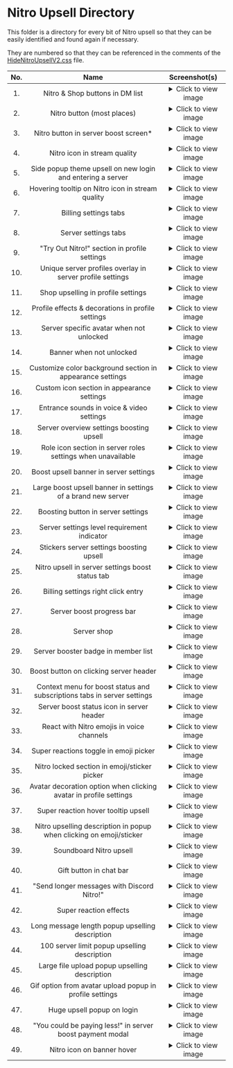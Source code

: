 # Nitro Upsell Directory

This folder is a directory for every bit of Nitro upsell so that they can be easily identified and found again if necessary.

They are numbered so that they can be referenced in the comments of the [HideNitroUpsellV2.css](https://github.com/tom22k/discord-css/blob/main/Themes/HideNitroUpsellV2.css) file.

| No. | Name | Screenshot(s) |
| :-: | :--: | :--: |
| 1. | Nitro & Shop buttons in DM list | <details> <summary>Click to view image</summary>![image](https://github.com/user-attachments/assets/941dc82b-44a1-4420-bea9-b2968a3276a0)</details> |
| 2. | Nitro button (most places) | <details> <summary>Click to view image</summary>![image](https://github.com/user-attachments/assets/1dd4423f-3ed2-4fbe-aaaf-c310ff06b570)</details> |
| 3. | Nitro button in server boost screen* | <details> <summary>Click to view image</summary>![image](https://github.com/user-attachments/assets/5774f059-5376-4b2e-b78d-2ce9d7195e10)</details> |
| 4. | Nitro icon in stream quality | <details> <summary>Click to view image</summary>![image](https://github.com/user-attachments/assets/4c10e24c-1005-4759-af60-70524492898f)</details> |
| 5. | Side popup theme upsell on new login and entering a server | <details> <summary>Click to view image</summary>![image](https://github.com/user-attachments/assets/72160c6a-16a5-47c6-9381-dd28c8441db3)</details> |
| 6. | Hovering tooltip on Nitro icon in stream quality | <details> <summary>Click to view image</summary>![image](https://github.com/user-attachments/assets/eede6de9-8d85-4b11-877b-53d6cd0d0074)</details> |
| 7. | Billing settings tabs | <details> <summary>Click to view image</summary>![image](https://github.com/user-attachments/assets/9fc179ad-65e5-431b-98d8-ef108299a869)</details> |
| 8. | Server settings tabs | <details> <summary>Click to view image</summary>![image](https://github.com/user-attachments/assets/185e27d7-aa9f-409f-b5e7-c9e2211968c8)</details> |
| 9. | "Try Out Nitro!" section in profile settings | <details> <summary>Click to view image</summary>![image](https://github.com/user-attachments/assets/30eaa2ad-41f2-4b2d-9d03-6f5cacf6317d)</details> |
| 10. | Unique server profiles overlay in server profile settings | <details> <summary>Click to view image</summary>![image](https://github.com/user-attachments/assets/2c886599-3005-4d05-be79-fdae8788d758)</details> |
| 11. | Shop upselling in profile settings | <details> <summary>Click to view image</summary>![image](https://github.com/user-attachments/assets/f75e182a-9859-4287-82f5-ad51184db01e)</details> |
| 12. | Profile effects & decorations in profile settings | <details> <summary>Click to view image</summary>![image](https://github.com/user-attachments/assets/af91c76d-7732-4e5d-bbee-f945d561f5f7)</details> |
| 13. | Server specific avatar when not unlocked | <details> <summary>Click to view image</summary>![image](https://github.com/user-attachments/assets/98a2d606-05e5-4032-b68b-ac9da125e942)</details> |
| 14. | Banner when not unlocked | <details> <summary>Click to view image</summary>![image](https://github.com/user-attachments/assets/02f086ab-773f-45be-9afe-4bf3807d2af0)</details> |
| 15. | Customize color background section in appearance settings | <details> <summary>Click to view image</summary>![image](https://github.com/user-attachments/assets/4c09e4c7-59a8-4e5a-93c8-025142675ffc)</details> |
| 16. | Custom icon section in appearance settings | <details> <summary>Click to view image</summary>![image](https://github.com/user-attachments/assets/fc2ab0fb-1eed-416e-a804-481cb579cca6)</details> |
| 17. | Entrance sounds in voice & video settings | <details> <summary>Click to view image</summary>![image](https://github.com/user-attachments/assets/4525c269-8a87-4810-b8e3-c2a4737ee291)</details> |
| 18. | Server overview settings boosting upsell | <details> <summary>Click to view image</summary>![image](https://github.com/user-attachments/assets/38b43434-ffb0-41f0-8b47-bfb117e6e22d)</details> |
| 19. | Role icon section in server roles settings when unavailable | <details> <summary>Click to view image</summary>![image](https://github.com/user-attachments/assets/b70290f8-c421-4f11-9f27-92e2e03b82ed)</details> |
| 20. | Boost upsell banner in server settings | <details> <summary>Click to view image</summary>![image](https://github.com/user-attachments/assets/88b39cf2-f306-4455-b8f0-c0c1b7a94f8f)</details> |
| 21. | Large boost upsell banner in settings of a brand new server | <details> <summary>Click to view image</summary>![image](https://github.com/user-attachments/assets/ed9b9d3b-51dd-4474-905d-0dfb3b0241b8)</details> |
| 22. | Boosting button in server settings | <details> <summary>Click to view image</summary>![image](https://github.com/user-attachments/assets/ac042080-b8b3-4a77-b7a2-31a81a1f605d)</details> |
| 23. | Server settings level requirement indicator | <details> <summary>Click to view image</summary>![image](https://github.com/user-attachments/assets/bf8e5279-33a3-4af1-a03a-522f0b4daaab)</details> |
| 24. | Stickers server settings boosting upsell | <details> <summary>Click to view image</summary>![image](https://github.com/user-attachments/assets/a9d31223-61b7-42e0-812f-708c3ff57778)</details> |
| 25. | Nitro upsell in server settings boost status tab | <details> <summary>Click to view image</summary>![image](https://github.com/user-attachments/assets/4084161a-d613-4dc1-91ed-7a439c3eb712)</details> |
| 26. | Billing settings right click entry | <details> <summary>Click to view image</summary>![image](https://github.com/user-attachments/assets/64810d28-4c0a-4145-b7ea-83e236f8dd9f)</details> |
| 27. | Server boost progress bar | <details> <summary>Click to view image</summary>![image](https://github.com/user-attachments/assets/2e986463-9008-4814-8b55-ae239afecc98)</details> |
| 28. | Server shop | <details> <summary>Click to view image</summary>![image](https://github.com/user-attachments/assets/f5e45739-0ceb-4c77-89ff-162c68dd3552)</details> |
| 29. | Server booster badge in member list | <details> <summary>Click to view image</summary>![image](https://github.com/user-attachments/assets/5df943db-db3d-44f5-b532-f218d3624837)</details> |
| 30. | Boost button on clicking server header | <details> <summary>Click to view image</summary>![image](https://github.com/user-attachments/assets/65c965e5-458d-4719-bbe2-ab5b1652d82a)</details> |
| 31. | Context menu for boost status and subscriptions tabs in server settings | <details> <summary>Click to view image</summary>![image](https://github.com/user-attachments/assets/630c53f8-16e6-42bf-b45a-5ffdde023463)</details> |
| 32. | Server boost status icon in server header | <details> <summary>Click to view image</summary>![image](https://github.com/user-attachments/assets/36630b68-5d1a-4d3c-b1e0-3d633f480def)</details> |
| 33. | React with Nitro emojis in voice channels | <details> <summary>Click to view image</summary>![image](https://github.com/user-attachments/assets/89437094-dc55-4c3b-96be-84eb9557616c)</details> |
| 34. | Super reactions toggle in emoji picker | <details> <summary>Click to view image</summary><![image](https://github.com/user-attachments/assets/27caf279-aa87-4e2e-bcc9-bd456c95e3ca)/details> |
| 35. | Nitro locked section in emoji/sticker picker | <details> <summary>Click to view image</summary>![image](https://github.com/user-attachments/assets/83842d86-e0f1-4c72-9575-634cba0ed7bb)</details> |
| 36. | Avatar decoration option when clicking avatar in profile settings | <details> <summary>Click to view image</summary>![image](https://github.com/user-attachments/assets/8b72a2b9-429f-4275-a8b1-d769d75aa12f)</details> |
| 37. | Super reaction hover tooltip upsell | <details> <summary>Click to view image</summary>![image](https://github.com/user-attachments/assets/f65c0597-1e37-415a-85f5-4f1f1736867e)</details> |
| 38. | Nitro upselling description in popup when clicking on emoji/sticker | <details> <summary>Click to view image</summary>![image](https://github.com/user-attachments/assets/add9948c-dbab-4908-b2b0-a2ee1027d5c7) ![image](https://github.com/user-attachments/assets/e73eef90-7a4c-4f55-a18b-7db5da6cae92)</details> |
| 39. | Soundboard Nitro upsell | <details> <summary>Click to view image</summary>![image](https://github.com/user-attachments/assets/77cc5466-cda8-4862-be7b-6a6874b1d6e3)</details> |
| 40. | Gift button in chat bar | <details> <summary>Click to view image</summary>![image](https://github.com/user-attachments/assets/ee044cc0-1bf0-49c3-8ac6-ed2ed64e9c4c)</details> |
| 41. | "Send longer messages with Discord Nitro!" | <details> <summary>Click to view image</summary>![image](https://github.com/user-attachments/assets/a0b4d171-4461-43ea-9a67-ce63c68d8ec5)</details> |
| 42. | Super reaction effects | <details> <summary>Click to view image</summary>![image](https://github.com/user-attachments/assets/db64ce63-b810-49d6-8228-ad99620de199)</details> |
| 43. | Long message length popup upselling description | <details> <summary>Click to view image</summary>![image](https://github.com/user-attachments/assets/d37efedd-db07-437f-968a-09b2e23e8162)</details> |
| 44. | 100 server limit popup upselling description | <details> <summary>Click to view image</summary>![image](https://github.com/user-attachments/assets/7c8dcdbd-e5cd-4d0e-ada5-c761a519b7dc)</details> |
| 45. | Large file upload popup upselling description | <details> <summary>Click to view image</summary>![image](https://github.com/user-attachments/assets/965bfefc-f86f-4465-80cb-b8df9d4e6193)</details> |
| 46. | Gif option from avatar upload popup in profile settings | <details> <summary>Click to view image</summary>![image](https://github.com/user-attachments/assets/0b9bf4ca-1fb7-458d-94bb-126b6bc80ecc)</details> |
| 47. | Huge upsell popup on login | <details> <summary>Click to view image</summary>![Before](https://github.com/user-attachments/assets/17fa41d0-c56e-4ed4-9e2f-160f4c507e28) ![After](https://github.com/user-attachments/assets/019cdf85-283e-472d-ae2d-072c69b93aae)</details> |
| 48. | "You could be paying less!" in server boost payment modal | <details> <summary>Click to view image</summary>![image](https://github.com/user-attachments/assets/85d37a9f-93bb-4730-be19-bcb02465014b)</details> |
| 49. | Nitro icon on banner hover | <details> <summary>Click to view image</summary>![image](https://github.com/user-attachments/assets/a8fcf91a-21a3-4ae4-9c9c-f30183390ae2</details> |






